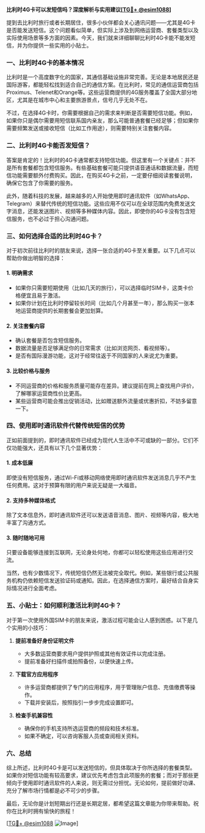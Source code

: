 **比利时4G卡可以发短信吗？深度解析与实用建议[[TG💪+ @esim1088](https://t.me/s/esim1088)]**

提到去比利时旅行或者长期居住，很多小伙伴都会关心通讯问题——尤其是4G卡是否能发送短信。这个问题看似简单，但实际上涉及到网络运营商、套餐类型以及实际使用场景等多方面的因素。今天，我们就来详细聊聊比利时4G卡能不能发短信，并为你提供一些实用的小贴士。

### 一、比利时4G卡的基本情况

比利时是一个高度数字化的国家，其通信基础设施非常完善。无论是本地居民还是国际游客，都能轻松找到适合自己的通信方案。在比利时，常见的通信运营商包括Proximus、Telenet和Orange等。这些运营商提供的4G服务覆盖了全国大部分地区，尤其是在城市中心和主要旅游景点，信号几乎无处不在。

不过，在选择4G卡时，你需要根据自己的需求来判断是否需要短信功能。例如，如果你只是偶尔需要用短信联系国内亲友，那么可能普通套餐已经足够；但如果你需要频繁发送或接收短信（比如工作用途），则需要特别关注套餐内容。

### 二、比利时4G卡能否发短信？

答案是肯定的！比利时的4G卡通常都支持短信功能。但这里有一个关键点：并不是所有套餐都包含短信服务。有些基础套餐可能只提供语音通话和数据流量，而短信功能需要额外付费购买。因此，在购买4G卡之前，一定要仔细阅读套餐说明，确保它包含了你需要的服务。

此外，随着科技的发展，越来越多的人开始使用即时通讯软件（如WhatsApp、Telegram）来替代传统的短信功能。这些应用不仅可以在全球范围内免费发送文字消息，还能发送图片、视频等多种媒体内容。因此，即使你的4G卡没有包含短信服务，也不必过于担心沟通问题。

### 三、如何选择合适的比利时4G卡？

对于初次前往比利时的朋友来说，选择一张合适的4G卡至关重要。以下几点可以帮助你做出明智的选择：

#### 1. **明确需求**
   - 如果你只需要短期使用（比如几天的旅行），可以选择临时SIM卡，这类卡价格便宜且易于激活。
   - 如果你计划在比利时停留较长时间（比如几个月甚至一年），那么购买一张本地运营商提供的长期套餐会更加划算。

#### 2. **关注套餐内容**
   - 确认套餐是否包含短信服务。
   - 数据流量是否足够满足你的日常需求（比如浏览网页、看视频等）。
   - 是否有国际漫游功能，这对于经常往返于不同国家的人来说尤为重要。

#### 3. **比较价格与服务**
   - 不同运营商的价格和服务质量可能存在差异。建议提前在网上查找用户评价，了解哪家运营商性价比更高。
   - 某些运营商可能会推出促销活动，比如赠送额外流量或优惠折扣，不妨多留意一下。

### 四、使用即时通讯软件代替传统短信的优势

正如前面提到的，即时通讯软件已经成为现代人生活中不可或缺的一部分。它们不仅功能强大，还具有以下几个显著优势：

#### 1. **成本低廉**
   即使没有短信服务，通过Wi-Fi或移动网络使用即时通讯软件发送消息几乎不产生任何费用。这对于预算有限的用户来说无疑是一大福音。

#### 2. **支持多种媒体格式**
   除了文本信息外，即时通讯软件还可以发送语音消息、图片、视频等内容，极大地丰富了沟通方式。

#### 3. **随时随地可用**
   只要设备能够连接到互联网，无论身处何地，你都可以轻松使用这些应用进行交流。

当然，也有少数情况下，传统短信仍然无法被完全取代。例如，某些银行或公共服务机构仍依赖短信发送验证码或通知。因此，在选择通信方案时，最好结合自身实际情况进行全面考虑。

### 五、小贴士：如何顺利激活比利时4G卡？

对于第一次使用外国SIM卡的朋友来说，激活过程可能会让人感到困惑。以下是几个实用的小技巧：

1. **提前准备好身份证明文件**
   - 大多数运营商要求用户提供护照或其他有效证件以完成注册。
   - 提前准备好扫描件或拍照备份，以便快速上传。

2. **下载官方应用程序**
   - 许多运营商都提供了专门的应用程序，用于管理账户信息、充值缴费等操作。
   - 下载并安装后，按照指引一步步完成设置即可。

3. **检查手机兼容性**
   - 确保你的手机支持所选运营商的频段和技术标准。
   - 如果不确定，可以咨询客服人员或查阅相关资料。

### 六、总结

综上所述，比利时4G卡是可以发送短信的，但具体取决于你所选择的套餐类型。如果你对短信功能有较高要求，建议优先考虑包含此项服务的套餐；而对于那些更倾向于使用即时通讯软件的人来说，则无需过分担忧。无论如何，提前做好功课、充分了解市场行情都是必不可少的步骤。

最后，无论你是计划短期出行还是长期定居，都希望这篇文章能为你带来帮助。祝你在比利时拥有愉快的旅程！

[[TG💪+ @esim1088](https://t.me/s/esim1088) ![Image](https://i.postimg.cc/4NQfJmqS/Snipaste-2025-05-13-00-14-12.png)]